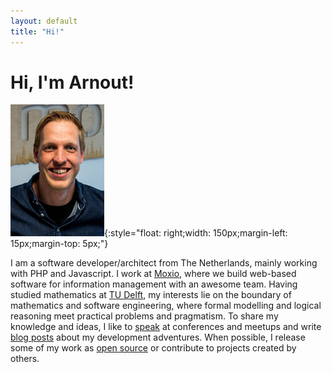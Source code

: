 ```yaml
---
layout: default
title: "Hi!"
---
```

# Hi, I'm Arnout!

![A picture of me (photo: Annemiek Scheele)](assets/img/arnout.jpg){:style="float: right;width: 150px;margin-left: 15px;margin-top: 5px;"}

I am a software developer/architect from The Netherlands, mainly working with PHP and Javascript. I work at 
[Moxio](https://www.moxio.com), where we build web-based software for information management with an awesome team. 
Having studied mathematics at [TU Delft](https://www.tudelft.nl/), my interests lie on the boundary of mathematics
and software engineering, where formal modelling and logical reasoning meet practical problems and pragmatism. To
share my knowledge and ideas, I like to [speak](speaking.md) at conferences and meetups and write [blog posts](blog.md)
about my development adventures. When possible, I release some of my work as [open source](https://github.com/aboks) or
contribute to projects created by others.
